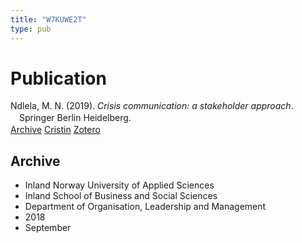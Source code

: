 ```yaml
---
title: "W7KUWE2T"
type: pub
---
```

<h1>Publication</h1>
<article id="csl-bib-container-W7KUWE2T" class="csl-bib-container">
  <div class="csl-bib-body" style="line-height: 1.35; padding-left: 1em; text-indent:-1em;">
  <div class="csl-entry">Ndlela, M. N. (2019). <i>Crisis communication: a stakeholder approach</i>. Springer Berlin Heidelberg.</div>
</div>
  <div class="csl-bib-buttons">
    <a href="#taxonomy-article-W7KUWE2T" class="csl-bib-button">Archive</a>
    <a href="https://app.cristin.no/results/show.jsf?id=1606549" alt="Cristin URL" class="csl-bib-button">Cristin</a>
    <a href="http://zotero.org/groups/5402882/items/W7KUWE2T" alt="Zotero URL" class="csl-bib-button">Zotero</a>
  </div>
  <div id="csl-bib-meta-container-W7KUWE2T"></div>
</article>
<div id="csl-bib-meta-W7KUWE2T" class="csl-bib-meta">
  <article id="taxonomy-article-W7KUWE2T" class="taxonomy-article">
    <h1>Archive</h1>
    <ul>
      <li>Inland Norway University of Applied Sciences</li>
      <li>Inland School of Business and Social Sciences</li>
      <li>Department of Organisation, Leadership and Management</li>
      <li>2018</li>
      <li>September</li>
    </ul>
  </article>
</div>
